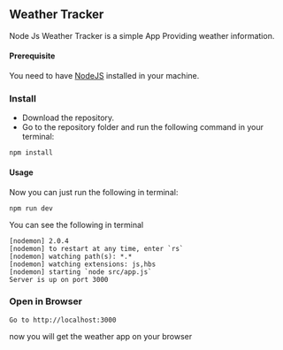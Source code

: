 ## Weather Tracker

Node Js Weather Tracker is a simple App Providing weather information.

#### Prerequisite

You need to have [NodeJS](https://nodejs.org/en/) installed in your machine.

### Install

* Download the repository.
* Go to the repository folder and run the following command in your terminal:

```
npm install
```

#### Usage

Now you can just run the following in terminal:

```
npm run dev
```

You can see the following in terminal

```
[nodemon] 2.0.4
[nodemon] to restart at any time, enter `rs`
[nodemon] watching path(s): *.*
[nodemon] watching extensions: js,hbs
[nodemon] starting `node src/app.js`
Server is up on port 3000
```

### Open in Browser


```
Go to http://localhost:3000
```

now you will get the weather app on your browser



```
```
